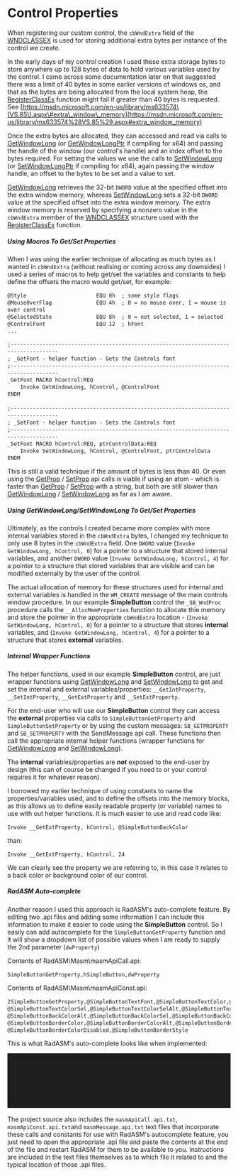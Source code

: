 # Control Properties

When registering our custom control, the `cbWndExtra` field of the [WNDCLASSEX](https://msdn.microsoft.com/en-us/library/windows/desktop/ms633577%28v=vs.85%29.aspx) is used for storing additional extra bytes per instance of the control we create.

In the early days of my control creation I used these extra storage bytes to store anywhere up to 128 bytes of data to hold various variables used by the control. I came across some documentation later on that suggested there was a limit of 40 bytes in some earlier versions of windows os, and that as the bytes are being allocated from the local system heap, the [RegisterClassEx](https://msdn.microsoft.com/en-us/library/windows/desktop/ms633587%28v=vs.85%29.aspx) function might fail if greater than 40 bytes is requested. See [https://msdn.microsoft.com/en-us/library/ms633574\(VS.85\).aspx\#extra\_window\_memory](https://msdn.microsoft.com/en-us/library/ms633574%28VS.85%29.aspx#extra_window_memory)

Once the extra bytes are allocated, they can accessed and read via calls to [GetWindowLong](https://msdn.microsoft.com/en-us/library/windows/desktop/ms633584%28v=vs.85%29.aspx) \(or [GetWindowLongPtr](https://msdn.microsoft.com/en-us/library/windows/desktop/ms633585%28v=vs.85%29.aspx) if compiling for x64\) and passing the handle of the window \(our control's handle\) and an index offset to the bytes required. For setting the values we use the calls to [SetWindowLong](https://msdn.microsoft.com/en-us/library/windows/desktop/ms633591%28v=vs.85%29.aspx) \(or [SetWindowLongPtr](https://msdn.microsoft.com/en-us/library/windows/desktop/ms644898%28v=vs.85%29.aspx) if compiling for x64\), again passing the window handle, an offset to the bytes to be set and a value to set.

[GetWindowLong](https://msdn.microsoft.com/en-us/library/windows/desktop/ms633584%28v=vs.85%29.aspx) retrieves the 32-bit `DWORD` value at the specified offset into the extra window memory, whereas [SetWindowLong](https://msdn.microsoft.com/en-us/library/windows/desktop/ms633591%28v=vs.85%29.aspx) sets a 32-bit `DWORD` value at the specified offset into the extra window memory. The extra window memory is reserved by specifying a nonzero value in the `cbWndExtra` member of the [WNDCLASSEX](https://msdn.microsoft.com/en-us/library/windows/desktop/ms633577%28v=vs.85%29.aspx) structure used with the [RegisterClassEx](https://msdn.microsoft.com/en-us/library/windows/desktop/ms633587%28v=vs.85%29.aspx) function.

##### Using Macros To Get/Set Properties

When I was using the earlier technique of allocating as much bytes as I wanted in `cbWndExtra` \(without realising or coming across any downsides\) I used a series of macros to help get/set the variables and constants to help define the offsets the macro would get/set, for example:

```x86asm
@Style                      EQU 0h  ; some style flags
@MouseOverFlag              EQU 4h  ; 0 = no mouse over, 1 = mouse is over control
@SelectedState              EQU 8h  ; 0 = not selected, 1 = selected
@ControlFont                EQU 12  ; hFont
...
```

```x86asm
;-------------------------------------------------------------------------------------
; _GetFont - helper function - Gets the Controls font
;-------------------------------------------------------------------------------------
_GetFont MACRO hControl:REQ
    Invoke GetWindowLong, hControl, @ControlFont        
ENDM

;-------------------------------------------------------------------------------------
; _SetFont - helper function - Sets the Controls font
;-------------------------------------------------------------------------------------
_SetFont MACRO hControl:REQ, ptrControlData:REQ
    Invoke SetWindowLong, hControl, @ControlFont, ptrControlData
ENDM
```

This is still a valid technique if the amount of bytes is less than 40. Or even using the [GetProp](https://msdn.microsoft.com/en-us/library/windows/desktop/ms633564%28v=vs.85%29.aspx) / [SetProp](https://msdn.microsoft.com/en-us/library/windows/desktop/ms633568%28v=vs.85%29.aspx) api calls is viable if using an atom - which is faster than [GetProp](https://msdn.microsoft.com/en-us/library/windows/desktop/ms633564%28v=vs.85%29.aspx) / [SetProp](https://msdn.microsoft.com/en-us/library/windows/desktop/ms633568%28v=vs.85%29.aspx) with a string, but both are still slower than [GetWindowLong](https://msdn.microsoft.com/en-us/library/windows/desktop/ms633584%28v=vs.85%29.aspx) / [SetWindowLong](https://msdn.microsoft.com/en-us/library/windows/desktop/ms633591%28v=vs.85%29.aspx) as far as I am aware.

##### Using GetWindowLong/SetWindowLong To Get/Set Properties

Ultimately, as the controls I created became more complex with more internal variables stored in the `cbWndExtra` bytes, I changed my technique to only use 8 bytes in the `cbWndExtra` field. One `DWORD` value \(`Invoke GetWindowLong, hControl, 0`\) for a pointer to a structure that stored internal variables, and another `DWORD` value \(`Invoke GetWindowLong, hControl, 4`\) for a pointer to a structure that stored variables that are visible and can be modified externally by the user of the control.

The actual allocation of memory for these structures used for internal and external variables is handled in the `WM_CREATE` message of the main controls window procedure. In our example **SimpleButton** control the `_SB_WndProc` procedure calls the `__AllocMemProperties` function to allocate thie memory and store the pointer in the appropriate `cbWndExtra` location - \(`Invoke GetWindowLong, hControl, 0`\) for a pointer to a structure that stores **internal** variables, and \(`Invoke GetWindowLong, hControl, 4`\) for a pointer to a structure that stores **external** variables.

##### Internal Wrapper Functions

The helper functions, used in our example **SimpleButton** control, are just wrapper functions using [GetWindowLong](https://msdn.microsoft.com/en-us/library/windows/desktop/ms633584%28v=vs.85%29.aspx) and [SetWindowLong](https://msdn.microsoft.com/en-us/library/windows/desktop/ms633591%28v=vs.85%29.aspx) to get and set the internal and external variables/properties: `__GetIntProperty`,  `__SetIntProperty`, `__GetExtProperty` and `__SetExtProperty`.

For the end-user who will use our **SimpleButton** control they can access the **external** properties via calls to `SimpleButtonGetProperty` and `SimpleButtonSetProperty` or by using the custom messages: `SB_GETPROPERTY` and `SB_SETPROPERTY` with the SendMessage api call. These functions then call the appropriate internal helper functions \(wrapper functions for [GetWindowLong](https://msdn.microsoft.com/en-us/library/windows/desktop/ms633584%28v=vs.85%29.aspx) and [SetWindowLong](https://msdn.microsoft.com/en-us/library/windows/desktop/ms633591%28v=vs.85%29.aspx)\).

The **internal** variables/properties are _**not**_ exposed to the end-user by design \(this can of course be changed if you need to or your control requires it for whatever reason\).

I borrowed my earlier technique of using constants to name the properties/variables used, and to define the offsets into the memory blocks, as this allows us to define easily readable property \(or variable\) names to use with out helper functions. It is much easier to use and read code like:

```x86asm
Invoke __GetExtProperty, hControl, @SimpleButtonBackColor
```

than:

```x86asm
Invoke __GetExtProperty, hControl, 24
```

We can clearly see the property we are referring to, in this case it relates to a back color or background color of our control.

##### RadASM Auto-complete

Another reason I used this approach is RadASM's auto-complete feature. By editing two .api files and adding some information I can include this information to make it easier to code using the **SimpleButton** control. So I easily can add autocomplete for the `SimpleButtonGetProperty` function and it will show a dropdown list of possible values when I am ready to supply the 2nd parameter \(`dwProperty`\)

Contents of RadASM\Masm\masmApiCall.api:

```
SimpleButtonGetProperty,hSimpleButton,dwProperty
```

Contents of RadASM\Masm\masmApiConst.api:

```
2SimpleButtonGetProperty,@SimpleButtonTextFont,@SimpleButtonTextColor,@SimpleButtonTextColorAlt,
@SimpleButtonTextColorSel,@SimpleButtonTextColorSelAlt,@SimpleButtonTextColorDisabled,@SimpleButtonBackColor,
@SimpleButtonBackColorAlt,@SimpleButtonBackColorSel,@SimpleButtonBackColorSelAlt,@SimpleButtonBackColorDisabled,
@SimpleButtonBorderColor,@SimpleButtonBorderColorAlt,@SimpleButtonBorderColorSel,@SimpleButtonBorderColorSelAlt,
@SimpleButtonBorderColorDisabled,@SimpleButtonBorderStyle
```

This is what RadASM's auto-complete looks like when implemented:

![](/assets/SimpleButtonGetPropertyAutoComplete.gif)

The project source also includes the `masmApiCall.api.txt`, `masmApiConst.api.txt`and `masmMessage.api.txt` text files that incorporate these calls and constants for use with RadASM's autocomplete feature, you just need to open the appropriate .api file and paste the contents at the end of the file and restart RadASM for them to be available to you. Instructions are included in the text files themselves as to which file it related to and the typical location of those .api files.

